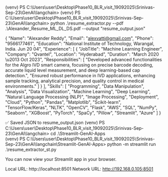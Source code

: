 (venv) PS C:\Users\user\Desktop\Phase10_BLR_visit_19092025\Srinivas-Sep-23\GenAI\langchain>
(venv) PS C:\Users\user\Desktop\Phase10_BLR_visit_19092025\Srinivas-Sep-23\GenAI\langchain> python .\resume_extractor.py --pdf .\Alexander_Resume_ML_DL_DS.pdf --output "resume_output.json"

{
    "Name": "Alexander Reddy",
    "Email": "alexvatti@gmail.com",
    "Phone": "9566177461",
    "Education": "National Institute of Technology, Warangal, India. Jun 20 04",
    "Experience": [
        {
            "JobTitle": "Machine Learning Engineer",
            "Company": "Qvantel",
            "Location": "Hyderabad",
            "Duration": "March 2020 \u2013 Oct 2023",
            "Responsibilities": [
                "Developed advanced functionalities for the Algro IVD smart camera, focusing on precise barcode decoding, accurate liquid level measurement, and deep learning-based cap detection.",
                "Ensured robust performance in IVD applications, enhancing sample tracking, analytical precision, and quality control in medical environments."
            ]
        }
    ],
    "Skills": [
        "Programming",
        "Data Manipulation",
        "Analysis",
        "Data Visualization",
        "Machine Learning",
        "Deep Learning",
        "Natural Language Processing (NLP)",
        "Image Processing",
        "Deployment",
        "Cloud",
        "Python",
        "Pandas",
        "Matplotlib",
        "Scikit-learn",
        "TensorFlow/Keras",
        "NLTK",
        "OpenCV",
        "Flask",
        "AWS",
        "SQL",
        "NumPy",
        "Seaborn",
        "XGBoost",
        "PyTorch",
        "SpaCy",
        "Pillow",
        "Streamlit",
        "Azure"
    ]
}

✅ Saved JSON to resume_output.json
(venv) PS C:\Users\user\Desktop\Phase10_BLR_visit_19092025\Srinivas-Sep-23\GenAI\langchain> cd .\Streamlit-GenAI-Apps\
(venv) PS C:\Users\user\Desktop\Phase10_BLR_visit_19092025\Srinivas-Sep-23\GenAI\langchain\Streamlit-GenAI-Apps>  python -m streamlit run .\resume_extractor_st.py

  You can now view your Streamlit app in your browser.

  Local URL: http://localhost:8501
  Network URL: http://192.168.0.105:8501

